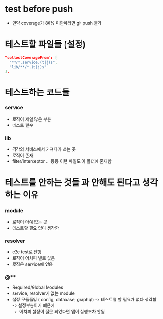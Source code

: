 # test before push

- 만약 coverage가 80% 미만이라면 git push 불가

# 테스트할 파일들 (설정)

```json
"collectCoverageFrom": [
  "**/*.service.(t|j)s",
  "lib/**/*.(t|j)s"
],
```

# 테스트하는 코드들

### service

- 로직이 제일 많은 부분
- 테스트 필수

### lib

- 각각의 서비스에서 가져다가 쓰는 곳
- 로직이 존재
- filter/interceptor ... 등등 이런 파일도 이 폴더에 존재함

# 테스트를 안하는 것들 과 안해도 된다고 생각하는 이유

### module

- 로직이 아예 없는 곳
- 테스트할 필요 없다 생각함

### resolver

- e2e test로 진행
- 로직이 어차피 별로 없음
- 로직은 service에 있음

### @\*\*

- Required/Global Modules
- service, resolver가 없는 module
- 설정 모듈들임 ( config, database, graphql) -> 테스트를 할 필요가 없다 생각함 -> 설정부분이기 떄문에
  - 어차피 설정이 잘못 되었다면 앱이 실행조차 안됨
